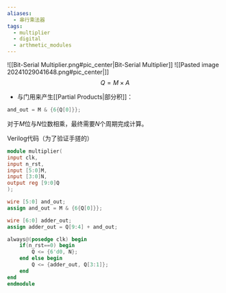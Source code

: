 ```yaml
---
aliases:
  - 串行乘法器
tags:
  - multiplier
  - digital
  - arthmetic_modules
---
```

![[Bit-Serial Multiplier.png#pic_center|Bit-Serial Multiplier]]
![[Pasted image 20241029041648.png#pic_center|]]
$$Q=M\times A$$

- 与门用来产生[[Partial Products|部分积]]：
```verilog
and_out = M & {6{Q[0]}};
```

对于$M$位与$N$位数相乘，最终需要$N$个周期完成计算。

Verilog代码（为了验证手搓的）
```verilog
module multiplier(
input clk,
input n_rst,
input [5:0]M,
input [3:0]N,
output reg [9:0]Q
);

wire [5:0] and_out;
assign and_out = M & {6{Q[0]}};

wire [6:0] adder_out;
assign adder_out = Q[9:4] + and_out;

always@(posedge clk) begin
	if(n_rst==0) begin
		Q <= {6'd0, N};
	end else begin
		Q <= {adder_out, Q[3:1]};
	end
end
endmodule
```